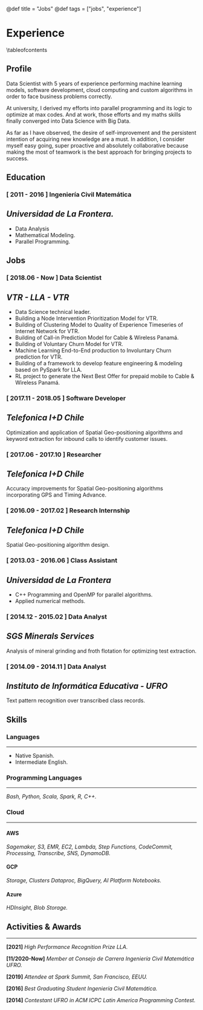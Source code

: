 @def title = "Jobs"
@def tags = ["jobs", "experience"]

# Experience

\tableofcontents <!-- you can use \toc as well -->

## Profile

Data Scientist with 5 years of experience performing machine learning models, software development,
cloud computing and custom algorithms in order to face business problems correctly.

At university, I derived my efforts into parallel programming and its logic to optimize at max codes.
And at work, those efforts and my maths skills finally converged into Data Science with Big Data.

As far as I have observed, the desire of self-improvement and the persistent intention of acquiring new knowledge are a must.
In addition, I consider myself easy going, super proactive and absolutely collaborative because making the most of teamwork
is the best approach for bringing projects to success.

## Education

### [ 2011 - 2016 ] Ingeniería Civil Matemática
*Universidad de La Frontera.*
---

* Data Analysis
* Mathematical Modeling.
* Parallel Programming.

## Jobs

### [ 2018.06 - Now ] Data Scientist
*VTR - LLA - VTR*
---
* Data Science technical leader.
* Building a Node Intervention Prioritization Model for VTR.
* Building of Clustering Model to Quality of Experience Timeseries of Internet Network for VTR.
* Building of Call-in Prediction Model for Cable & Wireless Panamá.
* Building of Voluntary Churn Model for VTR.
* Machine Learning End-to-End production to Involuntary Churn prediction for VTR.
* Building of a framework to develop feature engineering & modeling based on PySpark for LLA.
* RL project to generate the Next Best Offer for prepaid mobile to Cable & Wireless Panamá.

### [ 2017.11 - 2018.05 ] Software Developer
*Telefonica I+D Chile*
---
Optimization and application of Spatial Geo-positioning algorithms and keyword extraction for inbound calls to identify customer issues.

### [ 2017.06 - 2017.10 ] Researcher
*Telefonica I+D Chile*
---
Accuracy improvements for Spatial Geo-positioning algorithms incorporating GPS and Timing Advance.

### [ 2016.09 - 2017.02 ] Research Internship
*Telefonica I+D Chile*
---
Spatial Geo-positioning algorithm design.

### [ 2013.03 - 2016.06 ] Class Assistant
*Universidad de La Frontera*
---
* C++ Programming and OpenMP for parallel algorithms.
* Applied numerical methods.

### [ 2014.12 - 2015.02 ] Data Analyst
*SGS Minerals Services*
---
Analysis of mineral grinding and froth flotation for optimizing test extraction.

### [ 2014.09 - 2014.11 ] Data Analyst
*Instituto de Informática Educativa - UFRO*
---

Text pattern recognition over transcribed class records.

## Skills

### Languages
---

* Native Spanish.
* Intermediate English.

### Programming Languages
---

*Bash, Python, Scala, Spark, R, C++.*

### Cloud
---

#### AWS

*Sagemaker, S3, EMR, EC2, Lambda, Step Functions, CodeCommit, Processing, Transcribe, SNS, DynamoDB.*

#### GCP

*Storage, Clusters Dataproc, BigQuery, AI Platform Notebooks.*

#### Azure

*HDInsight, Blob Storage.*

## Activities & Awards
---

**[2021]** *High Performance Recognition Prize LLA.*

**[11/2020-Now]** *Member at Consejo de Carrera Ingeniería Civil Matemática UFRO.*

**[2019]** *Attendee at Spark Summit, San Francisco, EEUU.*

**[2016]** *Best Graduating Student Ingeniería Civil Matemática.*

**[2014]** *Contestant UFRO in ACM ICPC Latin America Programming Contest.*
